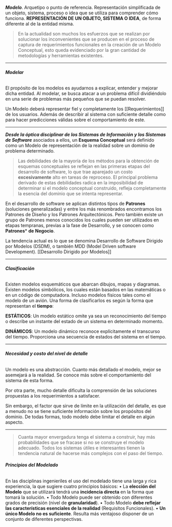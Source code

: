  ***Modelo***. Arquetipo o punto de referencia. Representación simplificada de un objeto, sistema, proceso o idea que se utiliza para comprender cómo funciona.
**REPRESENTACIÓN DE UN OBJETO, SISTEMA O IDEA**, de forma diferente al de la entidad misma. 

> En la actualidad son muchos los esfuerzos que se realizan por solucionar los inconvenientes que se producen en el proceso de captura de requerimientos funcionales en la creación de un Modelo Conceptual, esto queda evidenciado por la gran cantidad de metodologías y herramientas existentes.
*****
###### **Modelar**
El propósito de los modelos es ayudarnos a explicar, entender y mejorar dicha entidad. Al modelar, se busca atacar a un problema difícil dividiéndolo en una serie de problemas más pequeños que se puedan resolver.

Un Modelo deberá representar fiel y completamente los [[Requerimientos]] de los usuarios. Además de describir al sistema con suficiente detalle como para hacer predicciones válidas sobre el comportamiento de este.
****
***Desde la óptica disciplinar de los Sistemas de Información y los Sistemas de Software*** asociados a ellos, un **Esquema Conceptual** será definido como un Modelo de representación de la realidad sobre un dominio de problema determinado.

> Las debilidades de la mayoría de los métodos para la obtención de esquemas conceptuales se reflejan en las primeras etapas del desarrollo de software, lo que trae aparejado un costo **excesivamente** alto en tareas de reproceso. El principal problema derivado de estas debilidades radica en la imposibilidad de determinar si el modelo conceptual construido, refleja completamente la esencia del dominio que se intenta representar.

En el desarrollo de software se aplican distintos tipos de **Patrones** (soluciones generalizadas) y entre los más renombrados encontramos los Patrones de Diseño y los Patrones Arquitectónicos. 
Pero también existe un grupo de Patrones menos conocidos los cuales pueden ser utilizados en etapas tempranas, previas a la fase de Desarrollo, y se conocen como **Patrones*** **de** **Negocio**.

La tendencia actual es lo que se denomina Desarrollo de Software Dirigido por Modelos (DSDM), o también MDD (Model Driven software Development). [[Desarrollo Dirigido por Modelos]]
****
###### **Clasificación**
Existen modelos esquemáticos que abarcan dibujos, mapas y diagramas. Existen modelos simbólicos, los cuales están basados en las matemáticas o en un código de computadora. Incluso modelos físicos tales como el modelo de un avión.
Una forma de clasificarlos es según la forma que representan el **tiempo**:

**ESTÁTICOS**: Un modelo estático omite ya sea un reconocimiento del tiempo o describe un instante del estado de un sistema en determinado momento.

**DINÁMICOS**: Un modelo dinámico reconoce explícitamente el transcurso del tiempo. Proporciona una secuencia de estados del sistema en el tiempo.

****
###### **Necesidad y costo del nivel de detalle**
Un modelo es una abstracción. Cuanto más detallado el modelo, mejor se asemejará a la realidad. Se conoce más sobre el comportamiento del sistema de esta forma.

Por otra parte, mucho detalle dificulta la comprensión de las soluciones propuestas a los requerimientos a satisfacer.

Sin embargo, el factor que sirve de límite en la utilización del detalle, es que a menudo no se tiene suficiente información sobre los propósitos del dominio. De todas formas, todo modelo debe limitar el detalle en algún aspecto.
****
> Cuanta mayor envergadura tenga el sistema a construir, hay más probabilidades que se fracase si no se construye el modelo adecuado. Todos los sistemas útiles e interesantes tienen la tendencia natural de hacerse más complejos con el paso del tiempo.

###### **Principios del Modelado**
En las disciplinas ingenieriles el uso del modelado tiene una larga y rica experiencia, la que sugiere cuatro principios básicos:
	• La **elección del Modelo** que se utilizará tendrá una **incidencia directa** en la forma que tomará la solución.
	• Todo Modelo puede ser obtenido con diferentes grados de precisión (nivel de **granularidad**). 
	• Todo Modelo **debe reflejar las características esenciales de la realidad** (Requisitos Funcionales).
	• **Un único Modelo no es suficiente**. Resulta más ventajoso disponer de un conjunto de diferentes perspectivas.
